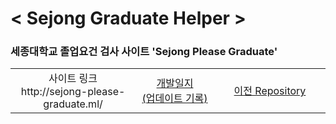 # < Sejong Graduate Helper >

### 세종대학교 졸업요건 검사 사이트 'Sejong Please Graduate'

<table >
    <tr>
        <td width="700" align='center'>사이트 링크 <br> http://sejong-please-graduate.ml/</td>
        <td width="700" align='center'><a href="/dev_record.md">개발일지<br>(업데이트 기록)</a></td>
        <td width="700" align='center'><a href="https://github.com/hon99oo/SejongGraduateHellper">이전 Repository</a></td>
    </tr>
</table>


<br>

